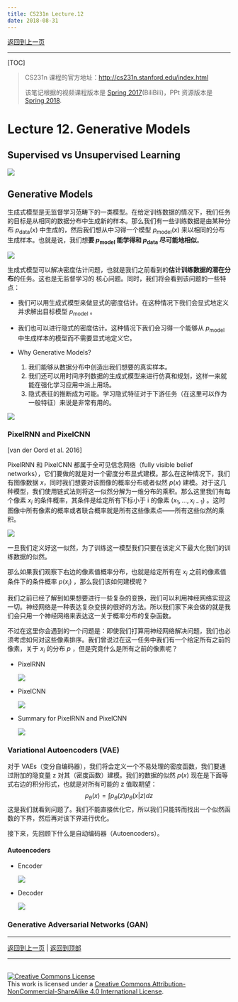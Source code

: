 ```yaml
---
title: CS231n Lecture.12
date: 2018-08-31
---
```


[返回到上一页](./index.html)

---

[TOC]

> CS231n 课程的官方地址：http://cs231n.stanford.edu/index.html
>
> 该笔记根据的视频课程版本是 [Spring 2017](https://www.bilibili.com/video/av17204303/?p=29)(BiliBili)，PPt 资源版本是 [Spring 2018](http://cs231n.stanford.edu/syllabus.html).
>


# Lecture 12. Generative Models

## Supervised vs Unsupervised Learning

![](https://i.loli.net/2018/08/31/5b892f9693267.png)

## Generative Models

生成式模型是无监督学习范畴下的一类模型。在给定训练数据的情况下，我们任务的目标是从相同的数据分布中生成新的样本。那么我们有一些训练数据是由某种分布 $p_{\text{data}}(x)$ 中生成的，然后我们想从中习得一个模型 $p_{\text{model}}(x)$ 来以相同的分布生成样本。也就是说，我们想**要 $p_{\text{model}}$ 能学得和 $p_{\text{data}}$ 尽可能地相似**。

![](https://i.loli.net/2018/08/31/5b89329910a71.png)

生成式模型可以解决密度估计问题，也就是我们之前看到的**估计训练数据的潜在分布**的任务。这也是无监督学习的 核心问题。同时，我们将会看到该问题的一些特点：

- 我们可以用生成式模型来做显式的密度估计。在这种情况下我们会显式地定义并求解出目标模型 $p_{\text{model}}$ 。
- 我们也可以进行隐式的密度估计。这种情况下我们会习得一个能够从 $p_{\text{model}}$ 中生成样本的模型而不需要显式地定义它。



- Why Generative Models?
  1. 我们能够从数据分布中创造出我们想要的真实样本。
  2. 我们还可以用时间序列数据的生成式模型来进行仿真和规划，这样一来就能在强化学习应用中派上用场。
  3. 隐式表征的推断成为可能。学习隐式特征对于下游任务（在这里可以作为一般特征）来说是非常有用的。



![](https://i.loli.net/2018/08/31/5b8934dfb07d6.png)





### PixelRNN and PixelCNN

[van der Oord et al. 2016]

PixelRNN 和 PixelCNN 都属于全可见信念网络（fully visible belief networks），它们要做的就是对一个密度分布显式建模。那么在这种情况下，我们有图像数据 $x$，同时我们想要对该图像的概率分布或者似然 $p(x)$ 建模。对于这几种模型，我们使用链式法则将这一似然分解为一维分布的乘积。那么这里我们有每个像素 $x_i$ 的条件概率，其条件是给定所有下标小于 i 的像素 $(x_1,\dots,x_{i-1})$ 。这时图像中所有像素的概率或者联合概率就是所有这些像素点——所有这些似然的乘积。

![](https://i.loli.net/2018/08/31/5b89385d9b707.png)

一旦我们定义好这一似然，为了训练这一模型我们只要在该定义下最大化我们的训练数据的似然。

那么如果我们观察下右边的像素值概率分布，也就是给定所有在 $x_i$ 之前的像素值条件下的条件概率 $p(x_i)$ ，那么我们该如何建模呢？

我们之前已经了解到如果想要进行一些复杂的变换，我们可以利用神经网络实现这一切。神经网络是一种表达复杂变换的很好的方法。所以我们家下来会做的就是我们会只用一个神经网络来表达这一关于概率分布的复杂函数。

不过在这里你会遇到的一个问题是：即使我们打算用神经网络解决问题，我们也必须考虑如何对这些像素排序。我们曾说过在这一任务中我们有一个给定所有之前的像素，关于 $x_i$ 的分布 $p$ ，但是究竟什么是所有之前的像素呢？

- PixelRNN

  ![](https://i.loli.net/2018/08/31/5b893a00af09a.png)

- PixelCNN

  ![](https://i.loli.net/2018/08/31/5b893a7845dbf.png)



- Summary for PixelRNN and PixelCNN

  ![](https://i.loli.net/2018/08/31/5b893bc7d9993.png)


### Variational Autoencoders (VAE)

对于 VAEs（变分自编码器），我们将会定义一个不易处理的密度函数，我们要通过附加的隐变量 z 对其（密度函数）建模。我们的数据的似然 $p(x)$ 现在是下面等式右边的积分形式，也就是对所有可能的 z 值取期望：
$$
p_\theta(x) = \int p_\theta(z)p_\theta(x|z) dz
$$
这是我们就看到问题了。我们不能直接优化它，所以我们只能转而找出一个似然函数的下界，然后再对该下界进行优化。

接下来，先回顾下什么是自动编码器（Autoencoders）。



#### Autoencoders

- Encoder

  ![](https://i.loli.net/2018/08/31/5b893f5e82340.png)

- Decoder

  ![](https://i.loli.net/2018/08/31/5b8940b55d49a.png)





### Generative Adversarial Networks (GAN)













---

[返回到上一页](./index.html) | [返回到顶部](./cs231n_12.html)

---
<br>
<a rel="license" href="http://creativecommons.org/licenses/by-nc-sa/4.0/"><img alt="Creative Commons License" style="border-width:0" src="https://i.creativecommons.org/l/by-nc-sa/4.0/88x31.png" /></a><br />This work is licensed under a <a rel="license" href="http://creativecommons.org/licenses/by-nc-sa/4.0/">Creative Commons Attribution-NonCommercial-ShareAlike 4.0 International License</a>.
<br>

<script type="application/json" class="js-hypothesis-config">
  {
    "openSidebar": false,
    "showHighlights": true,
    "theme": classic,
    "enableExperimentalNewNoteButton": true
  }
</script>
<script async src="https://hypothes.is/embed.js"></script>


